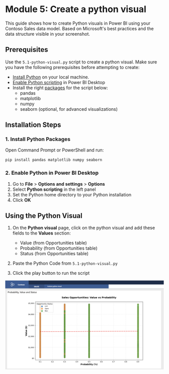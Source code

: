 # Module 5: Create a python visual



This guide shows how to create Python visuals in Power BI using your Contoso Sales data model. Based on Microsoft's best practices and the data structure visible in your screenshot.

## Prerequisites
Use the `5.1-python-visual.py` script to create a python visual. Make sure you have the following prerequisites before attempting to create:
- [Install Python](https://www.python.org/) on your local machine.
- [Enable Python scripting](https://learn.microsoft.com/en-us/power-bi/connect-data/desktop-python-scripts#enable-python-scripting) in Power BI Desktop
- Install the right [packages](https://learn.microsoft.com/en-us/power-bi/connect-data/service-python-packages-support) for the script below:
   - pandas
   - matplotlib
   - numpy
   - seaborn (optional, for advanced visualizations)

## Installation Steps

### 1. Install Python Packages
Open Command Prompt or PowerShell and run:
```bash
pip install pandas matplotlib numpy seaborn
```

### 2. Enable Python in Power BI Desktop
1. Go to **File** > **Options and settings** > **Options**
2. Select **Python scripting** in the left panel
3. Set the Python home directory to your Python installation
4. Click **OK**

## Using the Python Visual

1. On the **Python visual** page, click on the python visual and add these fields to the **Values** section:
    - Value (from Opportunities table)
    - Probability (from Opportunities table) 
    - Status (from Opportunities table)

2. Paste the Python Code from `5.1-python-visual.py`
3. Click the play button to run the script

![Python](https://github.com/alipouw13/ai-powerbi/blob/main/images/python-visual.png)
